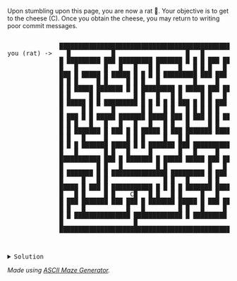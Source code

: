 Upon stumbling upon this page, you are now a rat 🐀. Your objective is to get to the cheese (C). Once you obtain the cheese, you may return to writing poor commit messages.

<pre>       
              █████████████████████████████████████████████████████████████████
you (rat) ->    █           █                   █   █               █         █
              █ █████████ ███ █████████ ███████ █ █ █ ███ ███████████ ███████ █
              █   █       █   █   █   █ █     █   █ █ █   █           █       █
              ███ █ █████ █ █████ █ █ █ █ █████████ ███ ███ ███████████ █████ █
              █ █ █     █ █     █ █ █   █         █     █   █     █   █   █ █ █
              █ █ █████ ███████ █ █ █████████ █ █████ ███ ███████ █ █ ███ █ █ █
              █ █     █ █         █ █   █   █ █     █ █   █       █ █     █   █
              █ █████ █ █ █████████ █ █ █ █ █ ███ █ █ █ ███ █████ █ ███████████
              █     █ █     █       █ █   █ █   █ █ █ █ █     █   █   █   █   █
              █ ███ █ █ █████ ███████ █████ ███ █ ███ █ █ ███ ███████ █ █ █ █ █
              █ █ █   █   █   █   █   █   █ █   █     █ █   █   █     █ █   █ █
              █ █ ███████ █ ███ █ █ █████ █ ███ ███████ ███████ █ █████ █████ █
              █ █   █     █     █ █ █     █   █ █               █       █     █
              █ █ █ ███████ █████ █ █ ███████ ███ ███████████████ ███████ ███ █
              █   █       █ █   █     █       █   █     █       █     █   █ █ █
              ███████████ ███ █ ███████ █ █████ █████ ███ █████ █████ █ ███ █ █
              █         █ █   █         █ █           █   █   █     █ █   █ █ █
              █ ███████ █ █ ███████████████ █████████ █ ███ ███████ █████ █ █ █
              █     █   █ █               █ █   █     █ █         █       █ █ █
              █████ █ ███ █ ███████████ █ █ █ █ ███████ █████████ █████████ █ █
              █   █ █     █ █    C█   █ █   █ █     █   █     █       █     █ █
              █ ███ ███████ ███ ███ █ ███████ █████ █ ███ ███ █ ███████ ███ █ █
              █ █   █           █   █         █ █   █     █   █ █   █   █   █ █
              █ █ ███████████████ █████████████ █ █████████ ███ █ █ █ ███ ███ █
              █                   █                         █     █     █     █
              █████████████████████████████████████████████████████████████████
                        
</pre>

<pre>
  <details>
    <summary>Solution</summary>
              █████████████████████████████████████████████████████████████████
you (rat) ->   .█           █                   █   █               █.........█
              █.█████████ ███ █████████ ███████ █ █ █ ███ ███████████.███████.█
              █...█       █   █   █   █ █     █   █ █ █   █...........█.......█
              ███.█ █████ █ █████ █ █ █ █ █████████ ███ ███.███████████.█████ █
              █ █.█     █ █     █ █ █   █         █     █...█     █...█...█ █ █
              █ █.█████ ███████ █ █ █████████ █ █████ ███.███████ █.█.███.█ █ █
              █ █.....█ █         █ █   █   █ █     █ █...█       █.█.....█   █
              █ █████.█ █ █████████ █ █ █ █ █ ███ █ █ █.███ █████ █.███████████
              █.....█.█     █       █ █   █ █   █ █ █ █.█     █   █...█...█...█
              █.███.█.█ █████ ███████ █████ ███ █ ███ █.█ ███ ███████.█.█.█.█.█
              █.█ █...█   █   █   █   █   █ █   █     █.█   █   █.....█.█...█.█
              █.█ ███████ █ ███ █ █ █████ █ ███ ███████.███████ █.█████.█████.█
              █.█...█     █     █ █ █     █   █ █.......        █.......█.....█
              █.█.█.███████ █████ █ █ ███████ ███.███████████████ ███████.███ █
              █...█.......█ █   █     █       █...█     █.......█     █...█ █ █
              ███████████.███ █ ███████ █ █████.█████ ███.█████.█████ █.███ █ █
              █.........█.█   █         █ █.....      █...█   █.....█ █...█ █ █
              █.███████.█.█ ███████████████.█████████ █.███ ███████.█████.█ █ █
              █.....█...█.█...............█.█...█     █.█         █.......█ █ █
              █████.█.███.█.███████████ █.█.█.█.███████.█████████ █████████ █ █
              █   █.█.....█.█  ..C█...█ █...█.█.....█...█.....█       █     █ █
              █ ███.███████.███.███.█.███████.█████.█.███.███.█ ███████ ███ █ █
              █ █...█      .....█...█.........█ █...█.....█...█ █   █   █   █ █
              █ █.███████████████.█████████████ █.█████████.███ █ █ █ ███ ███ █
              █  .................█              ...........█     █     █     █
              █████████████████████████████████████████████████████████████████
</pre>
  </details>

*Made using [ASCII Maze Generator](https://www.asciiart.eu/ascii-maze-generator).* 
